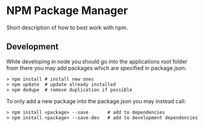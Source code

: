 NPM Package Manager
=================================================

Short description of how to best work with npm.


Development
-------------------------------------------------

While developing in node you should go into the applications root folder from
there you may add packages which are specified in package.json:

    > npm install # install new ones
    > npm update  # update already installed
    > npm dedupe  # remove duplication if possible

To only add a new package into the package.json you may instead call:

    > npm install <package> --save       # add to dependencies
    > npm install <package> --save-dev   # add to development dependencies

